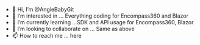 - 👋 Hi, I’m @AngieBabyGit
- 👀 I’m interested in ... Everything coding for Encompass360 and Blazor
- 🌱 I’m currently learning ...SDK and API usage for Encompass360, Blazor
- 💞️ I’m looking to collaborate on ... Same as above
- 📫 How to reach me ... here

<!---
AngieBabyGit/AngieBabyGit is a ✨ special ✨ repository because its `README.md` (this file) appears on your GitHub profile.
You can click the Preview link to take a look at your changes.
--->
